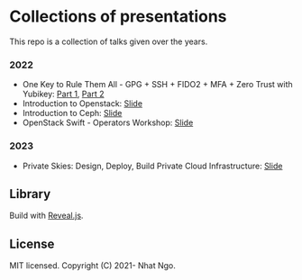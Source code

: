 # Collections of presentations

This repo is a collection of talks given over the years.

### 2022
- One Key to Rule Them All - GPG + SSH + FIDO2 + MFA + Zero Trust with Yubikey: [Part 1](https://talks.nhat.ngo.cx/2022-yubikey-one), [Part 2](https://talks.nhat.ngo.cx/2022-yubikey-two)
- Introduction to Openstack: [Slide](https://talks.nhat.ngo.cx/2022-openstack-intro)
- Introduction to Ceph: [Slide](https://talks.nhat.ngo.cx/2022-ceph-intro)
- OpenStack Swift - Operators Workshop: [Slide](https://talks.nhat.ngo.cx/2022-swift-ops-workshop)

### 2023

- Private Skies: Design, Deploy, Build Private Cloud Infrastructure: [Slide](https://talks.nhat.ngo.cx/2023-private-cloud)

## Library

Build with [Reveal.js](https://revealjs.com).

## License
 
MIT licensed.
Copyright (C) 2021- Nhat Ngo.
